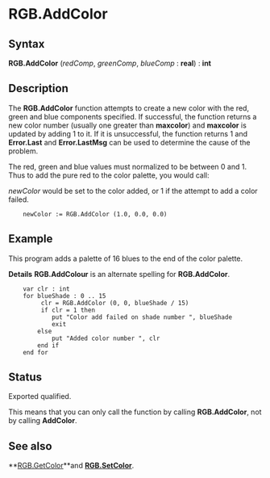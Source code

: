 
# RGB.AddColor

## Syntax
**RGB.AddColor** (_redComp_, _greenComp_, _blueComp_ : **real**) : **int**

## Description
The **RGB.AddColor** function attempts to create a new color with the red, green and blue components specified. If successful, the function returns a new color number (usually one greater than **maxcolor**) and **maxcolor** is updated by adding 1 to it. If it is unsuccessful, the function returns 1 and **Error.Last** and **Error.LastMsg** can be used to determine the cause of the problem. 

The red, green and blue values must normalized to be between 0 and 1. Thus to add the pure red to the color palette, you would call:

_newColor_ would be set to the color added, or 1 if the attempt to add a color failed.

        newColor := RGB.AddColor (1.0, 0.0, 0.0)
## Example
This program adds a palette of 16 blues to the end of the color palette.


**Details**   **RGB.AddColour** is an alternate spelling for **RGB.AddColor**.  


        var clr : int
        for blueShade : 0 .. 15
             clr = RGB.AddColor (0, 0, blueShade / 15)
             if clr = 1 then
                put "Color add failed on shade number ", blueShade
                exit
            else
                put "Added color number ", clr
            end if
        end for
## Status
Exported qualified.

This means that you can only call the function by calling **RGB.AddColor**, not by calling **AddColor**.


## See also
**[RGB.GetColor](rgb_getcolor.html)**and **[RGB.SetColor](rgb_setcolor.html)**.

